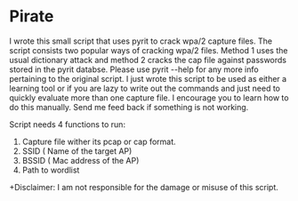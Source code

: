 # Pirate
I wrote this small script that uses pyrit to crack wpa/2 capture files. The script consists two popular ways of cracking wpa/2 files. Method 1 uses the usual dictionary attack and method 2 cracks the cap file against passwords stored in the pyrit databse. 
Please use pyrit --help for any more info pertaining to the original script. I just wrote this script to be used as either a learning tool or if you are lazy to write out the commands and just need to quickly evaluate more than one capture file.
I encourage you to learn how to do this manually. Send me feed back if something is not working.

Script needs 4 functions to run:
1. Capture file wither its pcap or cap format.
2. SSID ( Name of the target AP)
3. BSSID ( Mac address of the AP)
4. Path to wordlist

+Disclaimer: I am not responsible for the damage or misuse of this script. 
